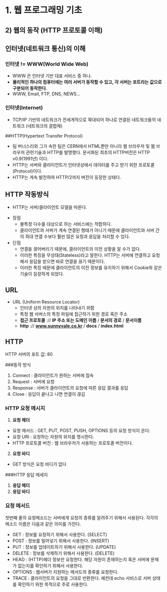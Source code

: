 # 1. 웹 프로그래밍 기초

## 2) 웹의 동작 (HTTP 프로토콜 이해)



## 인터넷(네트워크 통신)의 이해

### 인터넷 != WWW(World Wide Web)

* WWW 은 인터넷 기반 대표 서비스 중 하나.
* __물리적인 하나의 컴퓨터에는 여러 서버가 동작할 수 있고, 각 서버는 포트라는 값으로 구분되어 동작한다.__
* WWW, Email, FTP, DNS, NEWS...



### 인터넷(Internet)

* TCP/IP 기반의 네트워크가 전세계적으로 확대되어 하나로 연결된 네트워크들의 네트워크 (네트워크의 결합체)





##HTTP(Hypertext Transfer Protocol)

* 팀 버너스리와 그가 속한 팀은 CERN에서 HTML뿐만 아니라 웹 브라우저 및 웹 브라우저 관련기술과 HTTP를 발명했다. 문서화된 최초의 HTTP버전은 HTTP v0.9(1991년) 이다.
* HTTP는 서버와 클라이언트가 인터넷상에서 데이터를 주고 받기 위한 프로토콜(Protocol)이다.
* HTTP는 게속 발전하여 HTTP/2까지 버전이 등장한 상태다.





## HTTP 작동방식

* HTTP는 서버/클라이언트 모델을 따른다.

- 장점
  - 불특정 다수를 대상으로 하는 서비스에는 적합하다. 
  - 클라이언트와 서버가 계속 연결된 형태가 아니기 때문에 클라이언트와 서버 간의 최대 연결 수보다 훨씬 많은 요청과 응답을 처리할 수 있다.
- 단점
  - 연결을 끊어버리기 때문에, 클라이언트의 이전 상황을 알 수가 없다.
  - 이러한 특징을 무상태(Stateless)라고 말한다. HTTP는 서버에 연결하고 요청해서 응답을 받으면 바로 연결을 끊기 때문이다.
  - 이러한 특징 때문에 클라이언트의 이전 정보를 유지하기 위해서 Cookie와 같은 기술이 등장하게 되었다.





## URL

* URL (Uniform Resource Locator)
  * 인터넷 상의 자원의 위치를 나타내기 위함
  * 특정 웹 서버스의 특정 파일에 접근하기 위한 경로 혹은 주소
  * __접근 프로토콜__ :// __IP 주소 또는 도메인 이름__ / __문서의 경로__ / __문서이름__
  * __http__ :// __www.sunnyvale.co.kr__ / __docs__ / __index.html__





## HTTP

HTTP 서버의 포트 값: 80



###동작 방식

1. Connect : 클라이언트가 원하는 서버에 접속
2. Request : 서버에 요청 
3. Response : 서버가 클라이언트의 요청에 따른 응답 결과를 응답 
4. Close : 응답이 끝나고 나면 연결이 끊김



### HTTP 요청 메시지

1. __요청 헤더__

* 요청 메서드 : GET, PUT, POST, PUSH, OPTIONS 등의 요청 방식이 온다.
* 요청 URI : 요청하는 자원의 위치를 명시한다.
* HTTP 프로토콜 버전 : 웹 브라우저가 사용하는 프로토콜 버전이다.

2. __요청 바디__

* GET 방식은 요청 바디가 없다



###HTTP 응답 메세지

1. __응답 헤더__
2. __응답 바디__



### 요청 메서드

첫번째 줄의 요청메소드는 서버에게 요청의 종류를 알려주기 위해서 사용된다. 각각의 메소드 이름은 다음과 같은 의미를 가진다.

- GET : 정보를 요청하기 위해서 사용한다. (SELECT)
- POST : 정보를 밀어넣기 위해서 사용한다. (INSERT)
- PUT : 정보를 업데이트하기 위해서 사용한다. (UPDATE)
- DELETE : 정보를 삭제하기 위해서 사용한다. (DELETE)
- HEAD : (HTTP)헤더 정보만 요청한다. 해당 자원이 존재하는지 혹은 서버에 문제가 없는지를 확인하기 위해서 사용한다.
- OPTIONS : 웹서버가 지원하는 메서드의 종류를 요청한다.
- TRACE : 클라이언트의 요청을 그대로 반환한다. 예컨데 echo 서비스로 서버 상태를 확인하기 위한 목적으로 주로 사용한다.

